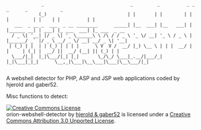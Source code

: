 ````
             _                                _         _          _ _           _      _            _             
            (_)                              | |       | |        | | |         | |    | |          | |            
   ___  _ __ _  ___  _ __ ________      _____| |__  ___| |__   ___| | |______ __| | ___| |_ ___  ___| |_ ___  _ __ 
  / _ \| '__| |/ _ \| '_ \______\ \ /\ / / _ \ '_ \/ __| '_ \ / _ \ | |______/ _` |/ _ \ __/ _ \/ __| __/ _ \| '__|
 | (_) | |  | | (_) | | | |      \ V  V /  __/ |_) \__ \ | | |  __/ | |     | (_| |  __/ ||  __/ (__| || (_) | |   
  \___/|_|  |_|\___/|_| |_|       \_/\_/ \___|_.__/|___/_| |_|\___|_|_|      \__,_|\___|\__\___|\___|\__\___/|_|   
                                                                                                                   
````
A webshell detector for PHP, ASP and JSP web applications coded by hjerold and gaber52.

Misc functions to detect:

<a rel="license" href="http://creativecommons.org/licenses/by/3.0/deed.en_US"><img alt="Creative Commons License" style="border-width:0" src="http://i.creativecommons.org/l/by/3.0/80x15.png" /></a><br /><span xmlns:dct="http://purl.org/dc/terms/" property="dct:title">orion-webshell-detector</span> by <a xmlns:cc="http://creativecommons.org/ns#" href="https://github.com/hjerold/orion-webshell-detector" property="cc:attributionName" rel="cc:attributionURL">hjerold & gaber52</a> is licensed under a <a rel="license" href="http://creativecommons.org/licenses/by/3.0/deed.en_US">Creative Commons Attribution 3.0 Unported License</a>.
